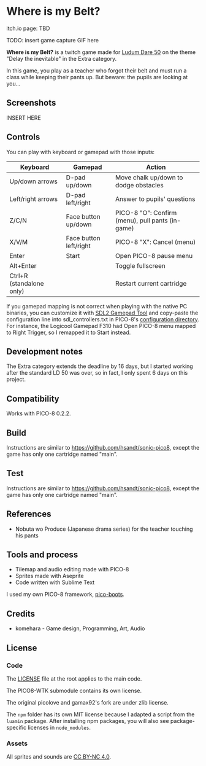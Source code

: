 # Where is my Belt?

itch.io page: TBD

TODO: insert game capture GIF here

**Where is my Belt?** is a twitch game made for [Ludum Dare 50](https://ldjam.com/events/ludum-dare/50/) on the theme "Delay the inevitable" in the Extra category.

In this game, you play as a teacher who forgot their belt and must run a class while keeping their pants up. But beware: the pupils are looking at you...

## Screenshots

INSERT HERE

## Controls

You can play with keyboard or gamepad with those inputs:

| Keyboard                 | Gamepad                | Action                                           |
|--------------------------|------------------------|--------------------------------------------------|
| Up/down arrows           | D-pad up/down          | Move chalk up/down to dodge obstacles            |
| Left/right arrows        | D-pad left/right       | Answer to pupils' questions                      |
| Z/C/N                    | Face button up/down    | PICO-8 "O": Confirm (menu), pull pants (in-game) |
| X/V/M                    | Face button left/right | PICO-8 "X": Cancel (menu)                        |
| Enter                    | Start                  | Open PICO-8 pause menu                           |
| Alt+Enter                |                        | Toggle fullscreen                                |
| Ctrl+R (standalone only) |                        | Restart current cartridge                        |

If you gamepad mapping is not correct when playing with the native PC binaries, you can customize it with [SDL2 Gamepad Tool](https://www.generalarcade.com/gamepadtool) and copy-paste the configuration line into sdl_controllers.txt in PICO-8's [configuration directory](https://pico-8.fandom.com/wiki/Configuration). For instance, the Logicool Gamepad F310 had Open PICO-8 menu mapped to Right Trigger, so I remapped it to Start instead.

## Development notes

The Extra category extends the deadline by 16 days, but I started working after the standard LD 50 was over, so in fact, I only spent 6 days on this project.

## Compatibility

Works with PICO-8 0.2.2.

## Build

Instructions are similar to https://github.com/hsandt/sonic-pico8, except the game has only one cartridge named "main".

## Test

Instructions are similar to https://github.com/hsandt/sonic-pico8, except the game has only one cartridge named "main".

## References

* Nobuta wo Produce (Japanese drama series) for the teacher touching his pants

## Tools and process

* Tilemap and audio editing made with PICO-8
* Sprites made with Aseprite
* Code written with Sublime Text

I used my own PICO-8 framework, [pico-boots](https://github.com/hsandt/pico-boots).

## Credits

* komehara - Game design, Programming, Art, Audio

## License

### Code

The [LICENSE](LICENSE) file at the root applies to the main code.

The PICO8-WTK submodule contains its own license.

The original picolove and gamax92's fork are under zlib license.

The `npm` folder has its own MIT license because I adapted a script from the `luamin` package. After installing npm packages, you will also see package-specific licenses in `node_modules`.

### Assets

All sprites and sounds are [CC BY-NC 4.0](https://creativecommons.org/licenses/by-nc/4.0/).
